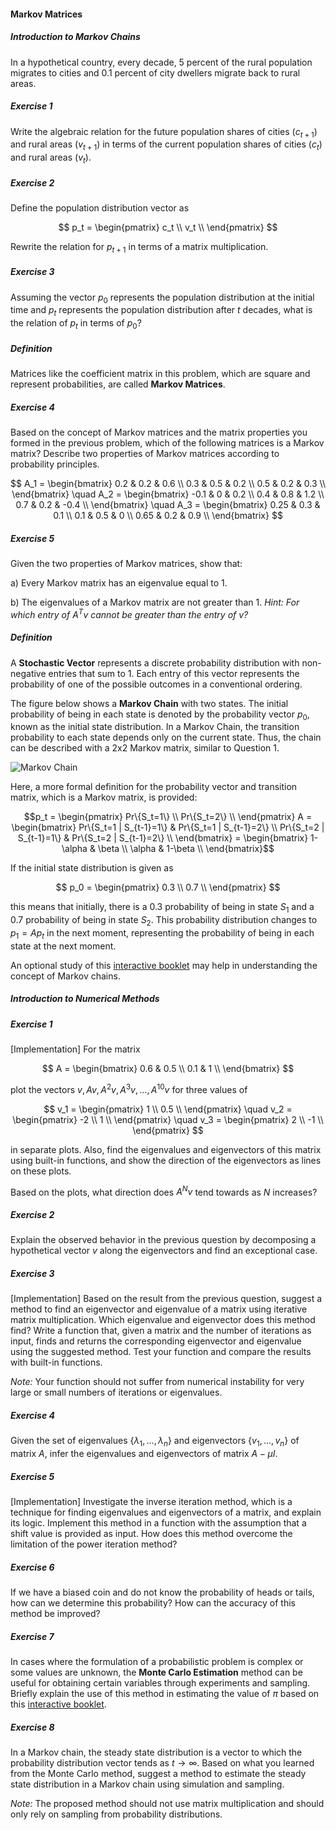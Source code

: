 #### Markov Matrices

##### Introduction to Markov Chains

In a hypothetical country, every decade, $5$ percent of the rural population migrates to cities and $0.1$ percent of city dwellers migrate back to rural areas.

##### Exercise 1

Write the algebraic relation for the future population shares of cities ($c_{t+1}$) and rural areas ($v_{t+1}$) in terms of the current population shares of cities ($c_{t}$) and rural areas ($v_{t}$).

##### Exercise 2

Define the population distribution vector as

$$
p_t =
\begin{pmatrix}
c_t \\
v_t \\
\end{pmatrix}
$$

Rewrite the relation for $p_{t+1}$ in terms of a matrix multiplication.

##### Exercise 3

Assuming the vector $p_0$ represents the population distribution at the initial time and $p_t$ represents the population distribution after $t$ decades, what is the relation of $p_t$ in terms of $p_0$?

##### Definition

Matrices like the coefficient matrix in this problem, which are square and represent probabilities, are called **Markov Matrices**.

##### Exercise 4

Based on the concept of Markov matrices and the matrix properties you formed in the previous problem, which of the following matrices is a Markov matrix? Describe two properties of Markov matrices according to probability principles.

$$
A_1 =
\begin{bmatrix}
0.2 & 0.2 & 0.6 \\
0.3 & 0.5 & 0.2 \\
0.5 & 0.2 & 0.3 \\
\end{bmatrix}
\quad
A_2 =
\begin{bmatrix}
-0.1 & 0 & 0.2 \\
0.4 & 0.8 & 1.2 \\
0.7 & 0.2 & -0.4 \\
\end{bmatrix}
\quad
A_3 =
\begin{bmatrix}
0.25 & 0.3 & 0.1 \\
0.1 & 0.5 & 0 \\
0.65 & 0.2 & 0.9 \\
\end{bmatrix}
$$

##### Exercise 5

Given the two properties of Markov matrices, show that:

a) Every Markov matrix has an eigenvalue equal to 1.

b) The eigenvalues of a Markov matrix are not greater than 1. 
*Hint: For which entry of $A^T v$ cannot be greater than the entry of $v$?*

##### Definition

A **Stochastic Vector** represents a discrete probability distribution with non-negative entries that sum to 1. Each entry of this vector represents the probability of one of the possible outcomes in a conventional ordering.

The figure below shows a **Markov Chain** with two states. The initial probability of being in each state is denoted by the probability vector $p_0$, known as the initial state distribution. In a Markov Chain, the transition probability to each state depends only on the current state. Thus, the chain can be described with a 2x2 Markov matrix, similar to Question 1.

![Markov Chain](images/markov-chain.jpg)

Here, a more formal definition for the probability vector and transition matrix, which is a Markov matrix, is provided:

```math
p_t =
\begin{pmatrix}
Pr\{S_t=1\} \\
Pr\{S_t=2\} \\
\end{pmatrix}
A =
\begin{bmatrix}
Pr\{S_t=1 | S_{t-1}=1\} & Pr\{S_t=1 | S_{t-1}=2\} \\ 
Pr\{S_t=2 | S_{t-1}=1\} & Pr\{S_t=2 | S_{t-1}=2\} \\
\end{bmatrix}
=
\begin{bmatrix}
1-\alpha & \beta \\ 
\alpha & 1-\beta \\
\end{bmatrix}
```

If the initial state distribution is given as

$$
p_0 =
\begin{pmatrix}
0.3 \\
0.7 \\
\end{pmatrix}
$$

this means that initially, there is a $0.3$ probability of being in state $S_1$ and a $0.7$ probability of being in state $S_2$. This probability distribution changes to $p_1 = A p_t$ in the next moment, representing the probability of being in each state at the next moment.

An optional study of this [interactive booklet](https://setosa.io/ev/markov-chains/) may help in understanding the concept of Markov chains.

##### Introduction to Numerical Methods

##### Exercise 1

[Implementation] For the matrix 

$$
A =
\begin{bmatrix}
0.6 & 0.5 \\ 
0.1 & 1 \\
\end{bmatrix}
$$

plot the vectors $v, Av, A^2v, A^3v, \ldots, A^{10}v$ for three values of 

$$
v_1 =
\begin{pmatrix}
1 \\ 
0.5 \\
\end{pmatrix}
\quad
v_2 =
\begin{pmatrix}
-2 \\ 
1 \\
\end{pmatrix}
\quad
v_3 =
\begin{pmatrix}
2 \\ 
-1 \\
\end{pmatrix}
$$

in separate plots. Also, find the eigenvalues and eigenvectors of this matrix using built-in functions, and show the direction of the eigenvectors as lines on these plots.

Based on the plots, what direction does $A^N v$ tend towards as $N$ increases?

##### Exercise 2

Explain the observed behavior in the previous question by decomposing a hypothetical vector $v$ along the eigenvectors and find an exceptional case.

##### Exercise 3

[Implementation] Based on the result from the previous question, suggest a method to find an eigenvector and eigenvalue of a matrix using iterative matrix multiplication. Which eigenvalue and eigenvector does this method find? Write a function that, given a matrix and the number of iterations as input, finds and returns the corresponding eigenvector and eigenvalue using the suggested method. Test your function and compare the results with built-in functions.

*Note:* Your function should not suffer from numerical instability for very large or small numbers of iterations or eigenvalues.

##### Exercise 4

Given the set of eigenvalues $\{\lambda_1, \ldots, \lambda_n \}$ and eigenvectors $\{ v_1, \ldots, v_n \}$ of matrix $A$, infer the eigenvalues and eigenvectors of matrix $A - \mu I$.

##### Exercise 5

[Implementation] Investigate the inverse iteration method, which is a technique for finding eigenvalues and eigenvectors of a matrix, and explain its logic. Implement this method in a function with the assumption that a shift value is provided as input. How does this method overcome the limitation of the power iteration method?

##### Exercise 6

If we have a biased coin and do not know the probability of heads or tails, how can we determine this probability? How can the accuracy of this method be improved?

##### Exercise 7

In cases where the formulation of a probabilistic problem is complex or some values are unknown, the **Monte Carlo Estimation** method can be useful for obtaining certain variables through experiments and sampling. Briefly explain the use of this method in estimating the value of $\pi$ based on this [interactive booklet](https://observablehq.com/@jajoosam/mathe-carlo/2).

##### Exercise 8

In a Markov chain, the steady state distribution is a vector to which the probability distribution vector tends as $t \to \infty$. Based on what you learned from the Monte Carlo method, suggest a method to estimate the steady state distribution in a Markov chain using simulation and sampling.

*Note:* The proposed method should not use matrix multiplication and should only rely on sampling from probability distributions.
